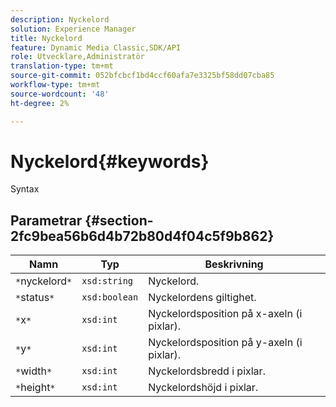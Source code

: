```yaml
---
description: Nyckelord
solution: Experience Manager
title: Nyckelord
feature: Dynamic Media Classic,SDK/API
role: Utvecklare,Administratör
translation-type: tm+mt
source-git-commit: 052bfcbcf1bd4ccf60afa7e3325bf58dd07cba85
workflow-type: tm+mt
source-wordcount: '48'
ht-degree: 2%

---
```



# Nyckelord{#keywords}

Syntax

## Parametrar {#section-2fc9bea56b6d4b72b80d4f04c5f9b862}

| Namn | Typ | Beskrivning |
|---|---|---|
| `*`nyckelord`*` | `xsd:string` | Nyckelord. |
| `*`status`*` | `xsd:boolean` | Nyckelordens giltighet. |
| `*`x`*` | `xsd:int` | Nyckelordsposition på x-axeln (i pixlar). |
| `*`y`*` | `xsd:int` | Nyckelordsposition på y-axeln (i pixlar). |
| `*`width`*` | `xsd:int` | Nyckelordsbredd i pixlar. |
| `*`height`*` | `xsd:int` | Nyckelordshöjd i pixlar. |

